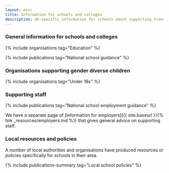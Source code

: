 ```yaml
---
layout: misc
title: Information for schools and colleges
description: UK-specific information for schools about supporting trans, nonbinary, and gender non-conforming students and staff
---
```


### General information for schools and colleges

{% include organisations tag="Education" %}

{% include publications tag="National school guidance" %}

### Organisations supporting gender diverse children 

{% include organisations tag="Under 18s" %}

### Supporting staff

{% include publications tag="National school employment guidance" %}

We have a separate page of [information for employers]({{ site.baseurl }}{% link _resources/employers.md %}) that gives general advice on supporting staff.

### Local resources and policies

A number of local authorities and organisations have produced resources or policies specifically for schools in their area.

{% include publications-summary tag="Local school policies" %}
